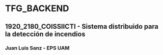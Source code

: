 # TFG_BACKEND
## 1920_2180_COISSIICTI - 	Sistema distribuido para la detección de incendios
### Juan Luis Sanz - EPS UAM
